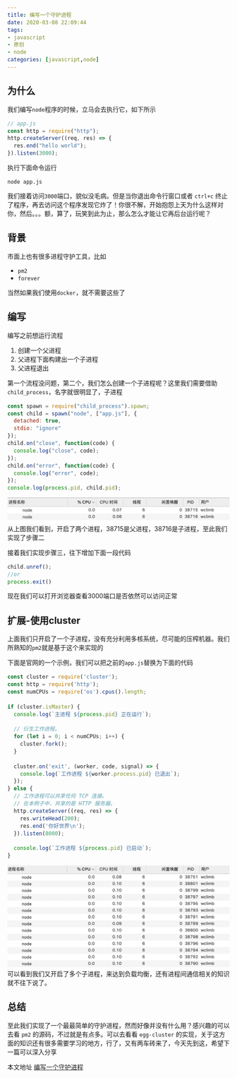 ```yaml
---
title: 编写一个守护进程
date: 2020-03-08 22:09:44
tags:
- javascript
- 原创
- node
categories: [javascript,node]
---
```


## 为什么

我们编写`node`程序的时候，立马会去执行它，如下所示

```js
// app.js
const http = require("http");
http.createServer((req, res) => {
  res.end("hello world");
}).listen(3000);
```
执行下面命令运行
```
node app.js
```
我们接着访问`3000`端口，貌似没毛病。但是当你退出命令行窗口或者 `ctrl+c` 终止了程序，再去访问这个程序发现它炸了！你很不解，开始抱怨上天为什么这样对你，然后。。。额，算了，玩笑到此为止，那么怎么才能让它再后台运行呢？
<!-- more -->
## 背景

市面上也有很多进程守护工具，比如

- `pm2`
- `forever`

当然如果我们使用`docker`，就不需要这些了
## 编写

编写之前想运行流程
1. 创建一个父进程
2. 父进程下面构建出一个子进程
3. 父进程退出

第一个流程没问题，第二个，我们怎么创建一个子进程呢？这里我们需要借助`child_process`，名字就很明显了，子进程
```js
const spawn = require("child_process").spawn;
const child = spawn("node", ["app.js"], {
  detached: true,
  stdio: "ignore"
});
child.on("close", function(code) {
  console.log("close", code);
});
child.on("error", function(code) {
  console.log("error", code);
});
console.log(process.pid, child.pid);
```
![](/img/daemon-1.jpg)
从上图我们看到，开启了两个进程，38715是父进程，38716是子进程，至此我们实现了步骤二

接着我们实现步骤三，往下增加下面一段代码
```js
child.unref();
//or
process.exit()
```
现在我们可以打开浏览器查看3000端口是否依然可以访问正常

## 扩展-使用cluster

上面我们只开启了一个子进程，没有充分利用多核系统，尽可能的压榨机器。我们所熟知的`pm2`就是基于这个来实现的

下面是官网的一个示例，我们可以把之前的`app.js`替换为下面的代码
```js
const cluster = require('cluster');
const http = require('http');
const numCPUs = require('os').cpus().length;

if (cluster.isMaster) {
  console.log(`主进程 ${process.pid} 正在运行`);

  // 衍生工作进程。
  for (let i = 0; i < numCPUs; i++) {
    cluster.fork();
  }

  cluster.on('exit', (worker, code, signal) => {
    console.log(`工作进程 ${worker.process.pid} 已退出`);
  });
} else {
  // 工作进程可以共享任何 TCP 连接。
  // 在本例子中，共享的是 HTTP 服务器。
  http.createServer((req, res) => {
    res.writeHead(200);
    res.end('你好世界\n');
  }).listen(8000);

  console.log(`工作进程 ${process.pid} 已启动`);
}
```
![](/img/daemon-2.jpg)
可以看到我们又开启了多个子进程，来达到负载均衡，还有进程间通信相关的知识就不往下说了。

## 总结

至此我们实现了一个最最简单的守护进程，然而好像并没有什么用？感兴趣的可以去看 `pm2` 的源码，不过就是有点多。可以去看看 `egg-cluster` 的实现，关于这方面的知识还有很多需要学习的地方，行了，又有两车砖来了，今天先到这，希望下一篇可以深入分享

本文地址 [编写一个守护进程](http://www.wclimb.site/2020/03/08/write-daemon/)


